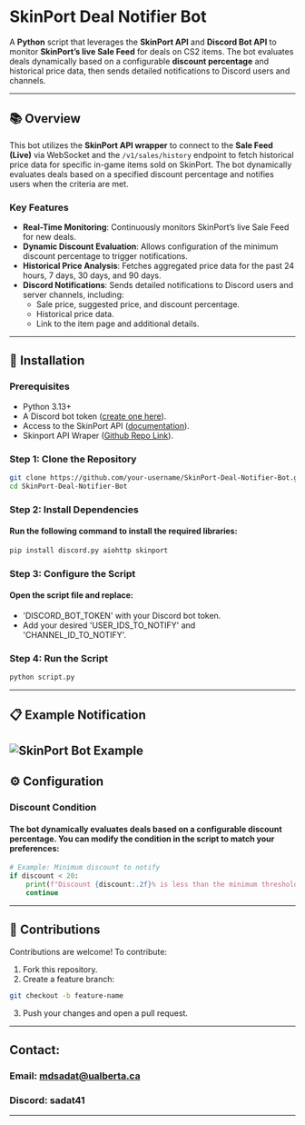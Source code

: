 # SkinPort Deal Notifier Bot

A **Python** script that leverages the **SkinPort API** and **Discord Bot API** to monitor **SkinPort’s live Sale Feed** for deals on CS2 items. The bot evaluates deals dynamically based on a configurable **discount percentage** and historical price data, then sends detailed notifications to Discord users and channels.

---

## 📚 Overview

This bot utilizes the **SkinPort API wrapper** to connect to the **Sale Feed (Live)** via WebSocket and the `/v1/sales/history` endpoint to fetch historical price data for specific in-game items sold on SkinPort. The bot dynamically evaluates deals based on a specified discount percentage and notifies users when the criteria are met.

### Key Features
- **Real-Time Monitoring**: Continuously monitors SkinPort’s live Sale Feed for new deals.
- **Dynamic Discount Evaluation**: Allows configuration of the minimum discount percentage to trigger notifications.
- **Historical Price Analysis**: Fetches aggregated price data for the past 24 hours, 7 days, 30 days, and 90 days.
- **Discord Notifications**: Sends detailed notifications to Discord users and server channels, including:
  - Sale price, suggested price, and discount percentage.
  - Historical price data.
  - Link to the item page and additional details.

---

## 🚀 Installation

### Prerequisites
- Python 3.13+
- A Discord bot token ([create one here](https://discordpy.readthedocs.io/en/stable/discord.html)).
- Access to the SkinPort API ([documentation](https://docs.skinport.com/)).
- Skinport API Wraper ([Github Repo Link](https://github.com/PaxxPatriot/skinport.py)).
  
### Step 1: Clone the Repository
```bash
git clone https://github.com/your-username/SkinPort-Deal-Notifier-Bot.git
cd SkinPort-Deal-Notifier-Bot
```
### Step 2: Install Dependencies
#### Run the following command to install the required libraries:
```bash
pip install discord.py aiohttp skinport
```
### Step 3: Configure the Script
#### Open the script file and replace:
* 'DISCORD_BOT_TOKEN' with your Discord bot token.
* Add your desired 'USER_IDS_TO_NOTIFY' and 'CHANNEL_ID_TO_NOTIFY'.

### Step 4: Run the Script
```bash
python script.py
```

---
## 📋 Example Notification
![SkinPort Bot Example](https://raw.githubusercontent.com/Sadat41/SkinPort-Discord-Notification-Bot/refs/heads/main/image.png)
---
## ⚙️ Configuration
### Discount Condition
#### The bot dynamically evaluates deals based on a configurable discount percentage. You can modify the condition in the script to match your preferences:
```python
# Example: Minimum discount to notify
if discount < 20:
    print(f"Discount {discount:.2f}% is less than the minimum threshold. Skipping.")
    continue
```
---
## 🤝 Contributions
Contributions are welcome! To contribute:
1. Fork this repository.
2. Create a feature branch:
```bash
git checkout -b feature-name
```
3. Push your changes and open a pull request.
   
---
## Contact:
### Email: mdsadat@ualberta.ca
### Discord: sadat41
---
